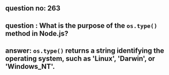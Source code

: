 
      
## question no: 263

## question : What is the purpose of the `os.type()` method in Node.js?

## answer: `os.type()` returns a string identifying the operating system, such as 'Linux', 'Darwin', or 'Windows_NT'.
      